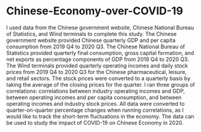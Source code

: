 # Chinese-Economy-over-COVID-19
I used data from the Chinese government website, Chinese National Bureau of Statistics, and Wind terminals to complete this study. The Chinese government website provided Chinese quarterly GDP and per capita consumption from 2019 Q4 to 2020 Q3. The Chinese National Bureau of Statistics provided quarterly final consumption, gross capital formation, and net exports as percentage components of GDP from 2019 Q4 to 2020 Q3. The Wind terminals provided quarterly operating incomes and daily stock prices from 2019 Q4 to 2020 Q3 for the Chinese pharmaceutical, leisure, and retail sectors. The stock prices were converted to a quarterly basis by taking the average of the closing prices for the quarter. I ran three groups of correlations: correlations between industry operating incomes and GDP, between operating incomes and per capita consumption, and between operating incomes and industry stock prices. All data were converted to quarter-on-quarter percentage changes when running correlations, as I would like to track the short-term fluctuations in the economy. The data can be used to study the impact of COVID-19 on Chinese Economy in 2020.
